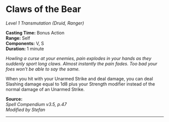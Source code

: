 # Claws of the Bear
*Level 1 Transmutation (Druid, Ranger)*

**Casting Time:** Bonus Action  
**Range:** Self  
**Components:** V, S  
**Duration:** 1 minute

*Howling a curse at your enemies, pain explodes in your hands as they suddenly sport long claws. Almost instantly the pain fades. Too bad your foes won’t be able to say the same.*

When you hit with your Unarmed Strike and deal damage, you can deal Slashing damage equal to 1d8 plus your Strength modifier instead of the normal damage of an Unarmed Strike.

**Source:**  
*Spell Compendium v3.5, p.47*  
*Modified by Stefan*  


---